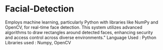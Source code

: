 # Facial-Detection
Employs machine learning, particularly Python with libraries like NumPy and OpenCV, for real-time face detection. This system utilizes advanced algorithms to draw rectangles around detected faces, enhancing security and access control across diverse environments."
Language Used : Python
Libraries used : Numpy, OpenCV
